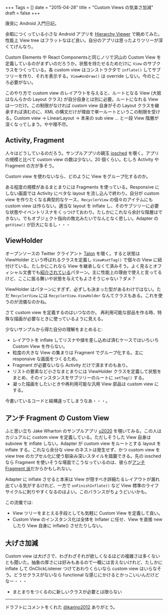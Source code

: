 +++
Tags = []
date = "2015-04-28"
title = "Custom Views の気楽さ加減"
draft = false
+++

唐突に Android 入門日記。

余暇につくっている小さな Android アプリを [Hierarchy Viewer](http://developer.android.com/tools/help/hierarchy-viewer.html) で眺めてみた。性能上 View tree はフラットなほど良い。自分のアプリは思ったよりツリーが深くてげんなり。

Custom Elements や React Componentsと同じノリで沢山の Custom View を定義しているのがまずいのだろうか。状態を持たせるためだけに `View` のサブクラスをつくっている。各 custom view はコンストラクタで `inflate()` してサブツリーを作り、それを表示する。`View#onDraw()` は override しない。今のところ必要がない。

このやり方で custom view のレイアウトを与えると、ルートとなる View (大抵はなんらかの Layout クラス) が自分自身とは別に必要。ルートになれる View は一つだけ。この制限がなければ custom view 自身がその Layout クラスを継承すれば済むのに、XML の構文だけが理由で単一ルートというこの制限を受ける。Custom view -> LinearLayout -> 本来の sub view ... と一段 View 階層が深くなってしまう。やや理不尽。

## Activity, Fragment

人々はどうしているのだろう。サンプルアプリの親玉 [iosched](https://github.com/google/iosched) を覗く。アプリの規模と比べて custom view の数は少ない。20 個くらい。むしろ Activity や Fragment の方が多そう。

Custom view を使わないなら、どのように View をグループ化するのか。

ある程度の規模があるまとまりには Fragments を使っている。Responsive にしない画面では Activity にベタな layout を流し込んで終わり。自分が custom view を作りたくなる典型的なケース、`RecyclerView` の個々のアイテムにも custom view は作らない。適当な layout を inflate し、そのサブツリーに必要な状態やイベントリスナをくっつけておわり。たしかにこれなら余計な階層はできない。でもオブジェクト指向の敗北みたいでなんとなく悲しい。Adapter の `getView()` が巨大になるし・・・

## ViewHolder

オープンソースの Twitter クライアント [Talon](https://github.com/klinker24/Talon-for-Twitter
) を覗く。すると状態は ViewHolder という呼ばれるクラスを定義し `View#setTag()` で個々の View に紐付けている。たしかにこれなら View を継承しなくて済みそう。よく見るとオフィシャル文書でも[紹介されている](http://developer.android.com/training/improving-layouts/smooth-scrolling.html)パターン。主に性能上の理由で使えと言ってるけど、ここに振る舞いや状態を与えてもよさそうじゃない？ダメ？

ViewHolder はパターンにすぎず、必ずしも決まった型があるわけではない。ただ `RecyclerView` には `RecyclerView.ViewHolder` なんてクラスもある。これを使うのが流儀なのかね。

さて custom view を定義するのはいつなのか。
再利用可能な部品を作る時、特殊な描画が必要なときに使っているように見える。

少ないサンプルから得た自分の理解をまとめると:

 * レイアウトを inflate してリスナや値を差し込めば済むケースではいちいち Custom View を作らない。
 * 粒度の大きな View の集まりは Fragment でグループ化する。主に responsive な画面をつくるため。
 * Fragment が必要ないなら Activity だけで済ますのもあり。
 * リストの要素など小さなまとまりには ViewHolder クラスを定義して状態をまとめ、そのインスタンスをサブツリーのルートに `setTag()` する。
 * 凝った描画をしたいときや再利用可能な汎用 View 部品は custom view にする。

今書いているコードと結構違ってしまうなあ・・・。

## アンチ Fragment の Custom View

ふと思い立ち Jake Wharton のサンプルアプリ [u2020](https://github.com/JakeWharton/u2020) を覗いてみる。この人はカジュアルに custom view を定義している。ただしそうした View 自身は subview を inflate しない。Adapter が custom view をルートとする layout を inflate する。これなら余分な view のネストは発生せず、かつ custom view を view tree のカプセル化に使う馴染み深いスタイルを踏襲できる。先の iosched なら Fragment を使いそうな場面でこうなっているのは、彼らが[アンチ Fragment 派](https://corner.squareup.com/2014/10/advocating-against-android-fragments.html)だからかもしれない。

Adapter に inflate させると本来は View が隠すべき詳細たるレイアウトが漏れ出ている気がするけれど、一方で `onFinishInflate()` など View 標準のライフサイクルに則りやすくなるのはよい。このバランスがちょうどいいかも。

この流儀では:

 * View ツリーをまとえる手段としても気軽に Custom View を定義して良い。
 * Custom View のインスタンス化は全体を Inflater に任せ、View を直接 new したり View 自身に inflate() させたりしない。

## 大げさ加減

Custom view は大げさで、わざわざそれが欲しくなるほどの複雑さは多くないとも聞いた。抽象の厚さには好みもあるので一概には言えないけれど、たしかに inflate して OnClickListener つけておわりくらいなら custom view はいらなそう。どうせクラスがないなら functional な感じにかけるとかっこいいんだけどなー・・・

 * まとまりをつくるのに新しいクラスが必要とは限らない

----
 
 ドラフトにコメントをくれた [@karino2012](https://twitter.com/karino2012) ありがとう。
